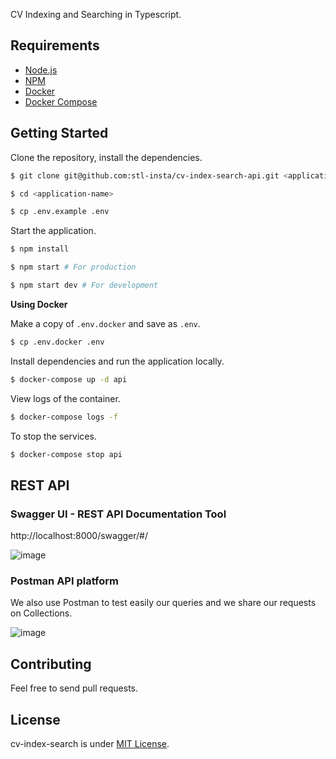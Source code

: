 CV Indexing and Searching in Typescript.

## Requirements

- [Node.js](https://yarnpkg.com/en/docs/install)
- [NPM](https://docs.npmjs.com/getting-started/installing-node)
- [Docker](https://docs.docker.com/install/)
- [Docker Compose](https://docs.docker.com/compose/install/)

## Getting Started

Clone the repository, install the dependencies.

```bash
$ git clone git@github.com:stl-insta/cv-index-search-api.git <application-name>

$ cd <application-name>

$ cp .env.example .env
```

Start the application.

```bash
$ npm install

$ npm start # For production

$ npm start dev # For development
```

**Using Docker**

Make a copy of `.env.docker` and save as `.env`.

```bash
$ cp .env.docker .env
```

Install dependencies and run the application locally.

```bash
$ docker-compose up -d api
```

View logs of the container.

```bash
$ docker-compose logs -f
```

To stop the services.

```bash
$ docker-compose stop api
```
## REST API
### Swagger UI - REST API Documentation Tool
http://localhost:8000/swagger/#/

![image](https://user-images.githubusercontent.com/28400679/138511547-b6c6122e-6470-4096-bddb-8793668591a6.png)

### Postman API platform
We also use Postman to test easily our queries and we share our requests on Collections. 

![image](https://user-images.githubusercontent.com/28400679/138511594-559667cf-98ae-4162-b979-2107dc089054.png)

## Contributing

Feel free to send pull requests.

## License

cv-index-search is under [MIT License](LICENSE).
